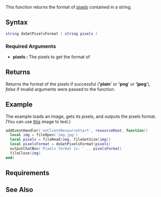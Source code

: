 This function returns the format of [pixels](/docs/Texture_pixels.md "wikilink") contained in a string.

Syntax
------

``` lua
string dxGetPixelsFormat ( string pixels )
```

### Required Arguments

-   **pixels :** The pixels to get the format of

Returns
-------

Returns the format of the pixels if successful (**'plain**' or **'png**' or **'jpeg**'), *false* if invalid arguments were passed to the function.

Example
-------

The example loads an image, gets its pixels, and outputs the pixels format. (You can use [this](http://i1325.photobucket.com/albums/u630/Tourmalinelisa2/128x128.jpg) image to test.)

``` lua
addEventHandler('onClientResourceStart', resourceRoot, function()
  local img = fileOpen('img.jpg')
  local pixels = fileRead(img, fileGetSize(img))
  local pixelsFormat = dxGetPixelsFormat(pixels)
  outputChatBox('Pixels format is: ' .. pixelsFormat)
  fileClose(img)
end)
```

Requirements
------------

See Also
--------
